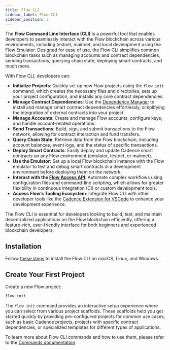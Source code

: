 ```yaml
---
title: Flow CLI
sidebar_label: Flow CLI
sidebar_position: 3
---
```


The **Flow Command Line Interface (CLI)** is a powerful tool that enables developers to seamlessly interact with the Flow blockchain across various environments, including testnet, mainnet, and local development using the Flow Emulator. Designed for ease of use, the Flow CLI simplifies common blockchain tasks such as managing accounts and contract dependencies, sending transactions, querying chain state, deploying smart contracts, and much more.

With Flow CLI, developers can:

- **Initialize Projects**: Quickly set up new Flow projects using the `flow init` command, which creates the necessary files and directories, sets up your project configuration, and installs any core contract dependencies.
- **Manage Contract Dependencies**: Use the [Dependency Manager](dependency-manager.md) to install and manage smart contract dependencies effortlessly, simplifying the integration of external contracts into your project.
- **Manage Accounts**: Create and manage Flow accounts, configure keys, and handle account-related operations.
- **Send Transactions**: Build, sign, and submit transactions to the Flow network, allowing for contract interaction and fund transfers.
- **Query Chain State**: Retrieve data from the Flow blockchain, including account balances, event logs, and the status of specific transactions.
- **Deploy Smart Contracts**: Easily deploy and update Cadence smart contracts on any Flow environment (emulator, testnet, or mainnet).
- **Use the Emulator:** Set up a local Flow blockchain instance with the Flow emulator to test and debug smart contracts in a development environment before deploying them on the network.
- **Interact with the [Flow Access API](/http-api)**: Automate complex workflows using configuration files and command-line scripting, which allows for greater flexibility in continuous integration (CI) or custom development tools.
- **Access Flow’s Tooling Ecosystem**: Integrate Flow CLI with other developer tools like the [Cadence Extension for VSCode](https://marketplace.visualstudio.com/items?itemName=onflow.cadence) to enhance your development experience.

The Flow CLI is essential for developers looking to build, test, and maintain decentralized applications on the Flow blockchain efficiently, offering a feature-rich, user-friendly interface for both beginners and experienced blockchain developers.

## Installation

Follow [these steps](../flow-cli/install.md) to install the Flow CLI on
macOS, Linux, and Windows.

## Create Your First Project

Create a new Flow project:

```zsh
flow init
```

The `flow init` command provides an interactive setup experience where you can select from various project scaffolds. These scaffolds help you get started quickly by providing pre-configured projects for common use cases, such as basic Cadence projects, projects with specific contract dependencies, or specialized templates for different types of applications.

To learn more about Flow CLI commands and how to use them, please refer to the [Commands documentation](./commands.md).

